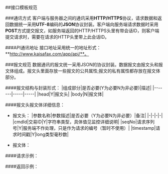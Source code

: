 ##接口模板规范

###通讯方式
客户端与服务器之间的通讯采用**HTTP/HTTPS**协议，请求数据和返回数据统一采用**UTF-8**编码的**JSON**协议封装。客户端向服务端请求数据时采用**POST**方式提交报文，如服务端返回的HTTP/HTTPS头里有带会话ID，则客户端提交请求时，需要在请求的HTTP头里带上此会话ID。

###API通讯地址
接口地址采用统一的地址形式：**http://www.kaisafax.com/app/api/**。

###报文规范
数据通讯的报文统一采用JSON的协议封装。数据报文由报文头和报文体组成。报文头里面存放一些报文的公共属性;报文的私有属性都存放在报文体部分。

####报文结构与封装形式：
|组成部分|是否必要(Y为必要N为非必要)|描述|
|-------|-----|-----|
|head|Y|报文头|
|body|N|报文体|


####报文头报文体详细信息：

* 报文头：
|参数名称|参数描述|是否必要（Y为必要N为非必要）|备注|
|-|-|-|-|
|cmdId|交易ID|Y|字符串类型，具体值见监控详细说明|
|seqNo|请求序列号|Y|服务端不作处理，只是作为请求的编号（暂时不使用）|
|timestamp|请求时间戳|Y|long类型毫秒数|



* 报文体：



####请求示例：



####返回示例：